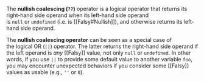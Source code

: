 The **nullish coalescing (`??`)** operator is a logical operator that returns its right-hand side operand when its left-hand side operand is `null` or `undefined` (i.e. is [[Falsy#Nullish]]), and otherwise returns its left-hand side operand.

The **nullish coalescing operator** can be seen as a special case of the logical OR (`||`) operator. The latter returns the right-hand side operand if the left operand is _any_ [[Falsy]] value, not only `null` or `undefined`. In other words, if you use `||` to provide some default value to another variable `foo`, you may encounter unexpected behaviors if you consider some [[Falsy]] values as usable (e.g., `''` or `0`).